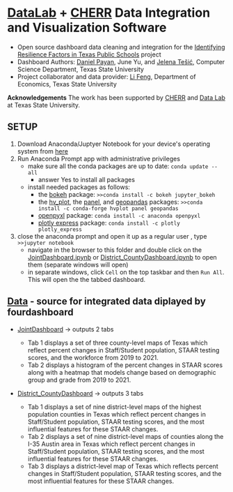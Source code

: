 # [DataLab](DataLab12.github.io) + [CHERR](cherr.txst.edu)  Data Integration and Visualization Software

* Open source dashboard data cleaning and integration for the [Identifying Resilience Factors in Texas Public Schools](2022Fall-CHERR-Poster.pdf) project
* Dashboard Authors: [Daniel Payan](https://github.com/danielpayan13), June Yu, and [Jelena Tešić](jtesic.github.io), Computer Science Department, Texas State University
* Project collaborator and data provider: [Li Feng](https://lifeng.wp.txstate.edu/), Department of Economics, Texas State University 

**Acknowledgements** The work has been supported by [CHERR](https://www.cherr.txst.edu/) and [Data Lab](DataLab12.github.io) at Texas State University. 

## SETUP
  1. Download Anaconda/Juptyer Notebook for your device's operating system from [here](https://www.anaconda.com/products/distribution#Downloads)
  2. Run Anaconda Prompt app with administrative privileges
     * make sure all the conda packages are up to date: ```conda update --all```
       * answer Yes to install all packages   
     * install needed packages as follows: 
       * the [bokeh](https://anaconda.org/bokeh/jupyter_bokeh) package: ```>>conda install -c bokeh jupyter_bokeh```
       * the [hv_plot](https://anaconda.org/conda-forge/hvplot), the [panel](https://anaconda.org/conda-forge/panel), and [geopandas](https://geopandas.org/en/stable/getting_started/install.html) packages: ```>>conda install -c conda-forge hvplot panel geopandas```
       * [openpyxl](https://anaconda.org/anaconda/openpyxl) package: ```conda install -c anaconda openpyxl```
       * [plotly express](https://anaconda.org/plotly/plotly_express) package: ```conda install -c plotly plotly_express```
  3. close the anaconda prompt and open it up as a regular user , type ```>>jupyter notebook```
     * navigate in the browser to this folder and double click on the [JointDashboard.ipynb](JointDashboardh.ipynb) or [District_CountyDashboard.ipynb](District_CountyDashboard.ipynb) to open them (separate windows will open)
     * in separate windows, click `Cell` on the top taskbar and then `Run All`. This will open the the tabbed dashboard.

## [Data](Data) - source for integrated data diplayed by fourdashboard

* [JointDashboard](JointDashboard.ipynb) -> outputs 2 tabs
    * Tab 1 displays a set of three county-level maps of Texas which reflect percent changes in Staff/Student population, STAAR testing scores, and the workforce from 2019 to 2021.
    * Tab 2 displays a histogram of the percent changes in STAAR scores along with a heatmap that models change based on demographic group and grade from 2019 to 2021.

* [District_CountyDashboard](District_CountyDashboard.ipynb) -> outputs 3 tabs
    *  Tab 1 displays a set of nine district-level maps of the highest population counties in Texas which reflect percent changes in Staff/Student population, STAAR testing scores, and the most influential features for these STAAR changes.
    *  Tab 2 displays a set of nine district-level maps of counties along the I-35 Austin area in Texas which reflect percent changes in Staff/Student population, STAAR testing scores, and the most influential features for these STAAR changes.
    *  Tab 3 displays a district-level map of Texas which reflects percent changes in Staff/Student population, STAAR testing scores, and the most influential features for these STAAR changes.
    
